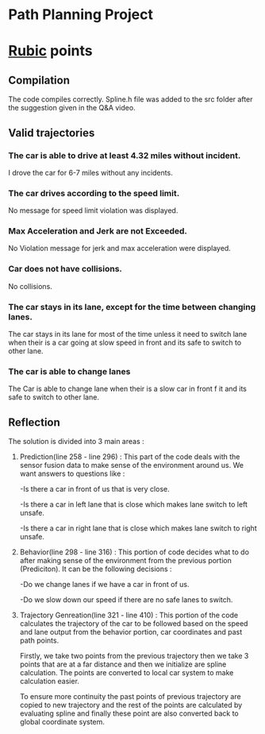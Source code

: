 # Path Planning Project
# [Rubic](https://review.udacity.com/#!/rubrics/1020/view) points

## Compilation
The code compiles correctly. Spline.h file was added to the src folder after the suggestion given in the Q&A video.

## Valid trajectories

### The car is able to drive at least 4.32 miles without incident.
I drove the car for 6-7 miles without any incidents.

### The car drives according to the speed limit.
No message for speed limit violation was displayed.

### Max Acceleration and Jerk are not Exceeded.
No Violation message for jerk and max acceleration were displayed.

### Car does not have collisions.
No collisions.

### The car stays in its lane, except for the time between changing lanes.
The car stays in its lane for most of the time unless it need to switch lane when their is a car going at slow speed in front and its safe to switch to other lane.

### The car is able to change lanes
The Car is able to change lane when their is a slow car in front f it and its safe to switch to other lane.

## Reflection

The solution is divided into 3 main areas :

1. Prediction(line 258 - line 296) : This part of the code deals with the sensor fusion data to make sense of the environment around us. We want answers to questions like :

    -Is there a car in front of us that is very close.

    -Is there a car in left lane that is close which makes lane switch to left unsafe.

    -Is there a car in right lane that is close which makes lane switch to right unsafe.

2. Behavior(line 298 - line 316) : 
This portion of code decides what to do after making sense of the environment from the previous portion (Prediciton). It can be the following decisions :

    -Do we change lanes if we have a car in front of us.

    -Do we slow down our speed if there are no safe lanes to switch.

3. Trajectory Genreation(line 321 - line 410) :
    This portion of the code calculates the trajectory of the car to be followed based on the speed and lane output from the                behavior portion, car coordinates and past path points.

    Firstly, we take two points from the previous trajectory then we take 3 points that are at a far distance and then we initialize are    spline calculation. The points are converted to local car system to make calculation easier.

    To ensure more continuity the past points of previous trajectory are copied to new trajectory and the rest of the points are            calculated by evaluating spline and finally these point are also converted back to global coordinate system.

